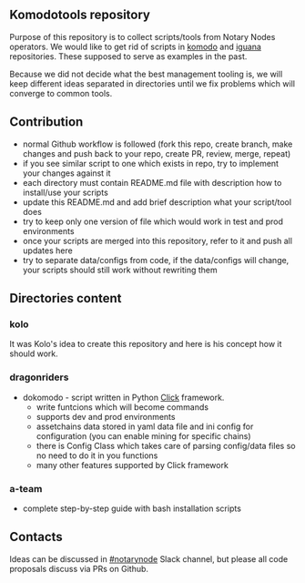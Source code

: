 ## Komodotools repository
Purpose of this repository is to collect scripts/tools from Notary Nodes operators.
We would like to get rid of scripts in [komodo](https://github.com/jl777/komodo) and [iguana](https://github.com/jl777/SuperNET) repositories. These supposed to serve as examples in the past. 

Because we did not decide what the best management tooling is, we will keep different ideas separated in directories until we fix problems which will converge to common tools.

## Contribution
- normal Github workflow is followed (fork this repo, create branch, make changes and push back to your repo, create PR, review, merge, repeat)
- if you see similar script to one which exists in repo, try to implement your changes against it
- each directory must contain README.md file with description how to install/use your scripts
- update this README.md and add brief description what your script/tool does
- try to keep only one version of file which would work in test and prod environments
- once your scripts are merged into this repository, refer to it and push all updates here 
- try to separate data/configs from code, if the data/configs will change, your scripts should still work without rewriting them

## Directories content
### kolo
It was Kolo's idea to create this repository and here is his concept how it should work.

### dragonriders
 - dokomodo - script written in Python [Click](http://click.pocoo.org) framework. 
   - write funtcions which will become commands
   - supports dev and prod environments
   - assetchains data stored in yaml data file and ini config for configuration (you can enable mining for specific chains) 
   - there is Config Class which takes care of parsing config/data files so no need to do it in you functions
   - many other features supported by Click framework

### a-team 
 - complete step-by-step guide with bash installation scripts

## Contacts
Ideas can be discussed in [#notarynode](https://komodo-platform.slack.com) Slack channel, but please all code proposals discuss via PRs on Github.
